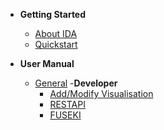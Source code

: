 - **Getting Started**

  - [About IDA](about.md)
  - [Quickstart](quickstart.md)
  
- **User Manual**
  - [General](components.md)
  -**Developer**
    - [Add/Modify Visualisation](add_modify.md)
    - [RESTAPI](api.md)
    - [FUSEKI](fuseki.md)




